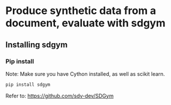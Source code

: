 # Produce synthetic data from a document, evaluate with sdgym

## Installing sdgym

### Pip install

Note: Make sure you have Cython installed, as well as scikit learn.

```bash
pip install sdgym
```

Refer to:
https://github.com/sdv-dev/SDGym
